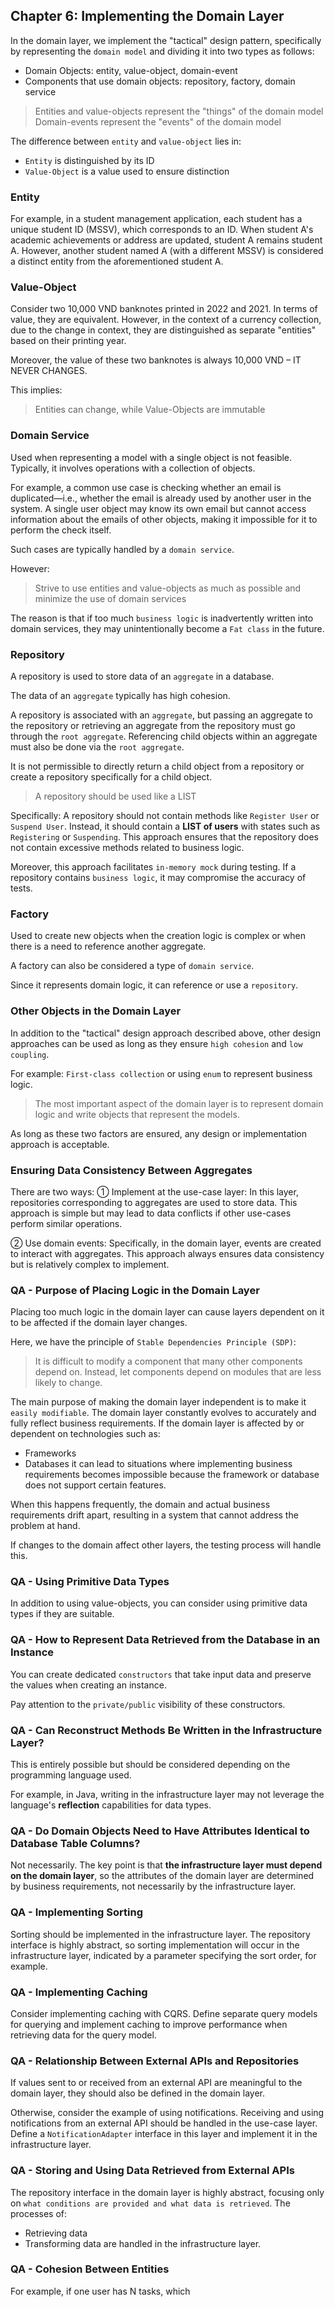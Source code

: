 ## Chapter 6: Implementing the Domain Layer

In the domain layer, we implement the "tactical" design pattern, specifically by representing the `domain model` and dividing it into two types as follows:
- Domain Objects: entity, value-object, domain-event
- Components that use domain objects: repository, factory, domain service

> Entities and value-objects represent the "things" of the domain model
> Domain-events represent the "events" of the domain model

The difference between `entity` and `value-object` lies in:
- `Entity` is distinguished by its ID
- `Value-Object` is a value used to ensure distinction

### Entity

For example, in a student management application, each student has a unique student ID (MSSV), which corresponds to an ID. When student A's academic achievements or address are updated, student A remains student A. However, another student named A (with a different MSSV) is considered a distinct entity from the aforementioned student A.

### Value-Object

Consider two 10,000 VND banknotes printed in 2022 and 2021. In terms of value, they are equivalent. However, in the context of a currency collection, due to the change in context, they are distinguished as separate "entities" based on their printing year.

Moreover, the value of these two banknotes is always 10,000 VND – IT NEVER CHANGES.

This implies:

> Entities can change, while Value-Objects are immutable

### Domain Service

Used when representing a model with a single object is not feasible. Typically, it involves operations with a collection of objects.

For example, a common use case is checking whether an email is duplicated—i.e., whether the email is already used by another user in the system. A single user object may know its own email but cannot access information about the emails of other objects, making it impossible for it to perform the check itself.

Such cases are typically handled by a `domain service`.

However:

> Strive to use entities and value-objects as much as possible and minimize the use of domain services

The reason is that if too much `business logic` is inadvertently written into domain services, they may unintentionally become a `Fat class` in the future.

### Repository

A repository is used to store data of an `aggregate` in a database.

The data of an `aggregate` typically has high cohesion.

A repository is associated with an `aggregate`, but passing an aggregate to the repository or retrieving an aggregate from the repository must go through the `root aggregate`. Referencing child objects within an aggregate must also be done via the `root aggregate`.

It is not permissible to directly return a child object from a repository or create a repository specifically for a child object.

> A repository should be used like a LIST

Specifically: A repository should not contain methods like `Register User` or `Suspend User`. Instead, it should contain a **LIST of users** with states such as `Registering` or `Suspending`. This approach ensures that the repository does not contain excessive methods related to business logic.

Moreover, this approach facilitates `in-memory mock` during testing. If a repository contains `business logic`, it may compromise the accuracy of tests.

### Factory

Used to create new objects when the creation logic is complex or when there is a need to reference another aggregate.

A factory can also be considered a type of `domain service`.

Since it represents domain logic, it can reference or use a `repository`.

### Other Objects in the Domain Layer

In addition to the "tactical" design approach described above, other design approaches can be used as long as they ensure `high cohesion` and `low coupling`.

For example: `First-class collection` or using `enum` to represent business logic.

> The most important aspect of the domain layer is to represent domain logic and write objects that represent the models.

As long as these two factors are ensured, any design or implementation approach is acceptable.

### Ensuring Data Consistency Between Aggregates

There are two ways:
① Implement at the use-case layer: In this layer, repositories corresponding to aggregates are used to store data. This approach is simple but may lead to data conflicts if other use-cases perform similar operations.

② Use domain events: Specifically, in the domain layer, events are created to interact with aggregates. This approach always ensures data consistency but is relatively complex to implement.

### QA - Purpose of Placing Logic in the Domain Layer

Placing too much logic in the domain layer can cause layers dependent on it to be affected if the domain layer changes.

Here, we have the principle of `Stable Dependencies Principle (SDP)`:

> It is difficult to modify a component that many other components depend on. Instead, let components depend on modules that are less likely to change.

The main purpose of making the domain layer independent is to make it `easily modifiable`. The domain layer constantly evolves to accurately and fully reflect business requirements. If the domain layer is affected by or dependent on technologies such as:
- Frameworks
- Databases
it can lead to situations where implementing business requirements becomes impossible because the framework or database does not support certain features.

When this happens frequently, the domain and actual business requirements drift apart, resulting in a system that cannot address the problem at hand.

If changes to the domain affect other layers, the testing process will handle this.

### QA - Using Primitive Data Types

In addition to using value-objects, you can consider using primitive data types if they are suitable.

### QA - How to Represent Data Retrieved from the Database in an Instance

You can create dedicated `constructors` that take input data and preserve the values when creating an instance.

Pay attention to the `private/public` visibility of these constructors.

### QA - Can Reconstruct Methods Be Written in the Infrastructure Layer?

This is entirely possible but should be considered depending on the programming language used.

For example, in Java, writing in the infrastructure layer may not leverage the language's **reflection** capabilities for data types.

### QA - Do Domain Objects Need to Have Attributes Identical to Database Table Columns?

Not necessarily. The key point is that **the infrastructure layer must depend on the domain layer**, so the attributes of the domain layer are determined by business requirements, not necessarily by the infrastructure layer.

### QA - Implementing Sorting

Sorting should be implemented in the infrastructure layer. The repository interface is highly abstract, so sorting implementation will occur in the infrastructure layer, indicated by a parameter specifying the sort order, for example.

### QA - Implementing Caching

Consider implementing caching with CQRS. Define separate query models for querying and implement caching to improve performance when retrieving data for the query model.

### QA - Relationship Between External APIs and Repositories

If values sent to or received from an external API are meaningful to the domain layer, they should also be defined in the domain layer.

Otherwise, consider the example of using notifications. Receiving and using notifications from an external API should be handled in the use-case layer. Define a `NotificationAdapter` interface in this layer and implement it in the infrastructure layer.

### QA - Storing and Using Data Retrieved from External APIs

The repository interface in the domain layer is highly abstract, focusing only on `what conditions are provided and what data is retrieved`. The processes of:
- Retrieving data
- Transforming data
are handled in the infrastructure layer.

### QA - Cohesion Between Entities

For example, if one user has N tasks, which
